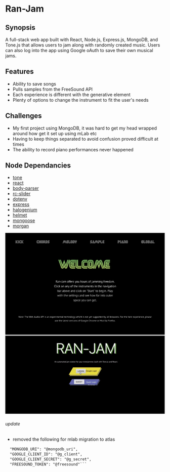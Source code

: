 # Ran-Jam

## Synopsis
A full-stack web app built with React, Node.js, Express.js, MongoDB, and Tone.js that allows users to jam along with randomly created music. Users can also log into the app using Google oAuth to save their own musical jams.

## Features
- Ability to save songs
- Pulls samples from the FreeSound API
- Each experience is different with the generative element
- Plenty of options to change the instrument to fit the user's needs

## Challenges
- My first project using MongoDB, it was hard to get my head wrapped around how get it set up using mLab etc
- Having to keep things separated to avoid confusion proved difficult at times
- The ability to record piano performances never happened

## Node Dependancies
- [tone](https://yarnpkg.com/en/package/tone)
- [react](https://yarnpkg.com/en/package/react)
- [body-parser](https://yarnpkg.com/en/package/body-parser) 
- [rc-slider](https://yarnpkg.com/en/package/rc-slider)
- [dotenv](https://yarnpkg.com/en/package/dotenv)
- [express](https://yarnpkg.com/en/package/express)
- [halogenium](https://yarnpkg.com/en/package/halogenium)
- [helmet](https://yarnpkg.com/en/package/helmet)
- [mongoose](https://yarnpkg.com/en/package/mongoose)
- [morgan](https://yarnpkg.com/en/package/morgan)

![Ran-Jam Screenshot](assests/screenshot1.png)
![Ran-Jam Video](assests/ran-jam.gif)

###### update
  - removed the following for mlab migration to atlas
```		
  "MONGODB_URI": "@mongodb_uri",
  "GOOGLE_CLIENT_ID": "@g_client",
  "GOOGLE_CLIENT_SECRET": "@g_secret",
  "FREESOUND_TOKEN": "@freesound"```